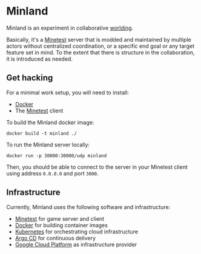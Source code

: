 # Minland

Minland is an experiment in collaborative [worlding][1].

Basically, it's a [Minetest][2] server that is modded and maintained by multiple
actors without centralized coordination, or a specific end goal or any target
feature set in mind. To the extent that there is structure in the collaboration,
it is introduced as needed.

## Get hacking

For a minimal work setup, you will need to install:

- [Docker][3]
- The [Minetest][4] client

To build the Minland docker image:

```shell
docker build -t minland ./
```

To run the Minland server locally:

```shell
docker run -p 30000:30000/udp minland
```

Then, you should be able to connect to the server in your Minetest client using
address `0.0.0.0` and port `3000`.

## Infrastructure

Currently, Minland uses the following software and infrastructure:

- [Minetest][2] for game server and client
- [Docker][3] for building container images
- [Kubernetes][4] for orchestrating cloud infrastructure
- [Argo CD][5] for continuous delivery
- [Google Cloud Platform][6] as infrastructure provider

[1]: https://newmaterialism.eu/almanac/w/worlding.html
[2]: https://www.minetest.net/
[3]: https://www.docker.com/
[4]: https://kubernetes.io/
[5]: https://argoproj.github.io/projects/argo-cd
[6]: https://cloud.google.com/
